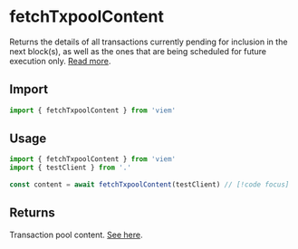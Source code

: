 # fetchTxpoolContent

Returns the details of all transactions currently pending for inclusion in the next block(s), as well as the ones that are being scheduled for future execution only. [Read more](https://geth.ethereum.org/docs/interacting-with-geth/rpc/ns-txpool).

## Import 

```ts
import { fetchTxpoolContent } from 'viem'
```

## Usage

```ts
import { fetchTxpoolContent } from 'viem'
import { testClient } from '.'
 
const content = await fetchTxpoolContent(testClient) // [!code focus]
```

## Returns

Transaction pool content. [See here](https://geth.ethereum.org/docs/interacting-with-geth/rpc/ns-txpool).
